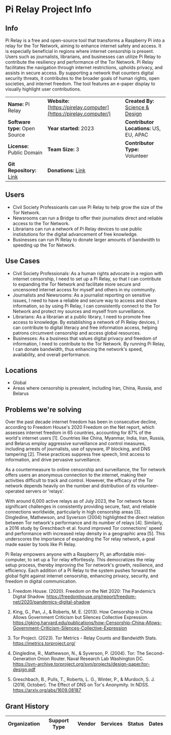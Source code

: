 # **Pi Relay Project Info**

## Info

Pi Relay is a free and open-source tool that transforms a Raspberry Pi into a relay for the Tor Network, aiming to enhance internet safety and access. It is especially beneficial in regions where internet censorship is present. Users such as journalists, librarians, and businesses can utilize Pi Relay to contribute the resiliency and performance of the Tor Network. Pi Relay facilitates the navigation through internet restrictions, upholds privacy, and assists in secure access. By supporting a network that counters digital security threats, it contributes to the broader goals of human rights, open societies, and internet freedom. The tool features an e-paper display to visually highlight user contributions.

|  |  |  |
| --- | --- | --- |
| **Name:** Pi Relay | **Website:**<br>[https://pirelay.computer](https://pirelay.computer/) | **Created By:** [Science & Design](https://scidsg.org/) |
| **Software type:** Open Source | **Year started:** 2023 | **Contributor Locations:** US, EU, APAC |
| **License:** Public Domain | **Team Size:** 3 | **Contributor Type:** Volunteer |
| **Git Repository:** [Link](https://github.com/scidsg/pi-relay) | **Donations:** [Link](https://opencollective.com/scidsg/contribute/pi-relay-supporter-61700) | 

## Users

- Civil Society Professioanls can use Pi Relay to help grow the size of the Tor Network.
- Newsrooms can run a Bridge to offer their journalists direct and reliable access to the Tor Network.
- Librarians can run a network of Pi Relay devices to use public instistutions for the digital advancement of free knowledge.
- Businesses can run Pi Relay to donate larger amounts of bandwidth to speeding up the Tor Network.

## Use Cases

- Civil Society Professionals: As a human rights advocate in a region with internet censorship, I need to set up a Pi Relay, so that I can contribute to expanding the Tor Network and facilitate more secure and uncensored internet access for myself and others in my community.
- Journalists and Newsrooms: As a journalist reporting on sensitive issues, I need to have a reliable and secure way to access and share information, so by using Pi Relay, I can consistently connect to the Tor Network and protect my sources and myself from surveillance.
- Librarians: As a librarian at a public library, I need to promote free access to knowledge. By establishing a network of Pi Relay devices, I can contribute to digital literacy and free information access, helping patrons circumvent censorship and access global resources.
- Businesses: As a business that values digital privacy and freedom of information, I need to contribute to the Tor Network. By running Pi Relay, I can donate bandwidth, thus enhancing the network's speed, availability, and overall performance.

## Locations

- Global
- Areas where censorship is prevalent, including Iran, China, Russia, and Belarus

## **Problems we're solving**

Over the past decade internet freedom has been in consecutive decline, according to Freedom House's 2020 Freedom on the Net report, which assesses internet freedom in 65 countries, accounting for 87% of the world's internet users [1]. Countries like China, Myanmar, India, Iran, Russia, and Belarus employ aggressive surveillance and control measures, including arrests of journalists, use of spyware, IP blocking, and DNS tampering [2]. These practices suppress free speech, limit access to information, and drive pervasive surveillance.

As a countermeasure to online censorship and surveillance, the Tor network offers users an anonymous connection to the internet, making their activities difficult to track and control. However, the efficacy of the Tor network depends heavily on the number and distribution of its volunteer-operated servers or 'relays'.

With around 6,000 active relays as of July 2023, the Tor network faces significant challenges in consistently providing secure, fast, and reliable connections worldwide, particularly in high censorship areas [3]. Dingledine, Mathewson, and Syverson (2004) highlighted the direct relation between Tor network's performance and its number of relays [4]. Similarly, a 2016 study by Greschbach et al. found improved Tor connections' speed and performance with increased relay density in a geographic area [5]. This underscores the importance of expanding the Tor relay network, a goal made easier by tools like Pi Relay.

Pi Relay empowers anyone with a Raspberry Pi, an affordable mini-computer, to set up a Tor relay effortlessly. This democratizes the relay setup process, thereby improving the Tor network's growth, resilience, and efficiency. Each addition of a Pi Relay to the system pushes forward the global fight against internet censorship, enhancing privacy, security, and freedom in digital communication.

1. Freedom House. (2020). Freedom on the Net 2020: The Pandemic’s Digital Shadow. https://freedomhouse.org/report/freedom-net/2020/pandemics-digital-shadow

2. King, G., Pan, J., & Roberts, M. E. (2013). How Censorship in China Allows Government Criticism but Silences Collective Expression. https://gking.harvard.edu/publications/how-Censorship-China-Allows-Government-Criticism-Silences-Collective-Expression

3. Tor Project. (2023). Tor Metrics - Relay Counts and Bandwidth Stats. https://metrics.torproject.org/

4. Dingledine, R., Mathewson, N., & Syverson, P. (2004). Tor: The Second-Generation Onion Router. Naval Research Lab Washington DC. https://svn-archive.torproject.org/svn/projects/design-paper/tor-design.pdf

5. Greschbach, B., Pulls, T., Roberts, L. G., Winter, P., & Murdoch, S. J. (2016, October). The Effect of DNS on Tor's Anonymity. In NDSS. https://arxiv.org/abs/1609.08187

## Grant History

| **Organization** | **Support Type** | **Vendor** | **Services** | **Status** | **Dates** |
| --- | --- | --- | --- | --- | --- |

